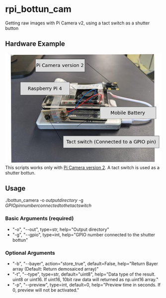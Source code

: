 # rpi_bottun_cam
Getting raw images with Pi Camera v2, using a tact switch as a shutter button 

## Hardware Example
![](hardware_example.jpg) 
This scripts works only with [Pi Camera version 2](). A tact switch is used as a shutter bottun.
## Usage
./bottun_camera -o $output directory$ -g $GPIO pin number connected to the tact switch$

### Basic Arguments (required)
- "-o", "--out", type=str, help="Output directory"
- "-g", "--gpio", type=int, help="GPIO number connected to the shutter bottun"
### Optional Arguments
- "-b", "--bayer", action="store_true", default=False, help="Return Bayer array (Default: Return demosaiced array)"
- "-t", "--type", type=str, default="uint8", help="Data type of the result. uint8 or uint16. If uint16, 10bit raw data will returned as np.uint16 array."
- "-p", "--preview", type=int, default=0, help="Preview time in seconds. If 0, preview will not be activated."